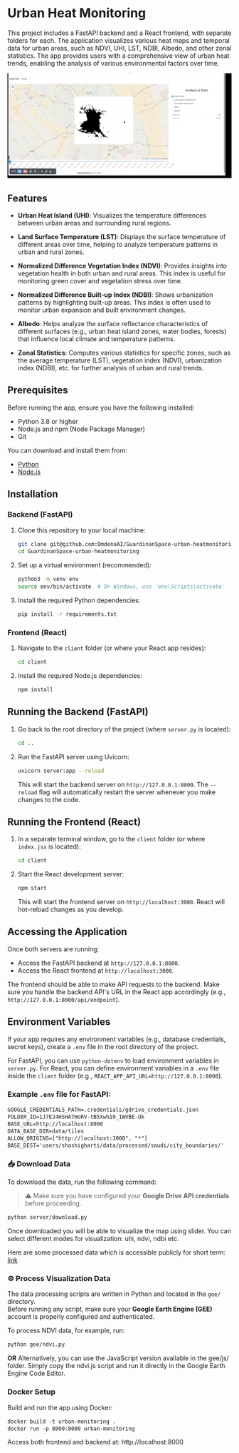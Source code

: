 # Urban Heat Monitoring

This project includes a FastAPI backend and a React frontend, with separate folders for each. The application visualizes various heat maps and temporal data for urban areas, such as NDVI, UHI, LST, NDBI, Albedo, and other zonal statistics. The app provides users with a comprehensive view of urban heat trends, enabling the analysis of various environmental factors over time.

![Application UI](images/frontend.png)

## Features

- **Urban Heat Island (UHI)**: Visualizes the temperature differences between urban areas and surrounding rural regions.
  
- **Land Surface Temperature (LST)**: Displays the surface temperature of different areas over time, helping to analyze temperature patterns in urban and rural zones.
  
- **Normalized Difference Vegetation Index (NDVI)**: Provides insights into vegetation health in both urban and rural areas. This index is useful for monitoring green cover and vegetation stress over time.

- **Normalized Difference Built-up Index (NDBI)**: Shows urbanization patterns by highlighting built-up areas. This index is often used to monitor urban expansion and built environment changes.

- **Albedo**: Helps analyze the surface reflectance characteristics of different surfaces (e.g., urban heat island zones, water bodies, forests) that influence local climate and temperature patterns.

- **Zonal Statistics**: Computes various statistics for specific zones, such as the average temperature (LST), vegetation index (NDVI), urbanization index (NDBI), etc. for further analysis of urban and rural trends.


## Prerequisites

Before running the app, ensure you have the following installed:

- Python 3.8 or higher
- Node.js and npm (Node Package Manager)
- Git

You can download and install them from:

- [Python](https://www.python.org/downloads/)
- [Node.js](https://nodejs.org/)

## Installation

### Backend (FastAPI)

1. Clone this repository to your local machine:

    ```bash
    git clone git@github.com:OmdenaAI/GuardinanSpace-urban-heatmonitoring.git
    cd GuardinanSpace-urban-heatmonitoring
    ```

2. Set up a virtual environment (recommended):

    ```bash
    python3 -m venv env
    source env/bin/activate  # On Windows, use `env\Scripts\activate`
    ```

3. Install the required Python dependencies:

    ```bash
    pip install -r requirements.txt
    ```

### Frontend (React)

1. Navigate to the `client` folder (or where your React app resides):

    ```bash
    cd client
    ```

2. Install the required Node.js dependencies:

    ```bash
    npm install
    ```

## Running the Backend (FastAPI)

1. Go back to the root directory of the project (where `server.py` is located):

    ```bash
    cd ..
    ```

2. Run the FastAPI server using Uvicorn:

    ```bash
    uvicorn server:app --reload
    ```

    This will start the backend server on `http://127.0.0.1:8000`. The `--reload` flag will automatically restart the server whenever you make changes to the code.

## Running the Frontend (React)

1. In a separate terminal window, go to the `client` folder (or where `index.jsx` is located):

    ```bash
    cd client
    ```

2. Start the React development server:

    ```bash
    npm start
    ```

    This will start the frontend server on `http://localhost:3000`. React will hot-reload changes as you develop.

## Accessing the Application

Once both servers are running:

- Access the FastAPI backend at `http://127.0.0.1:8000`.
- Access the React frontend at `http://localhost:3000`.

The frontend should be able to make API requests to the backend. Make sure you handle the backend API's URL in the React app accordingly (e.g., `http://127.0.0.1:8000/api/endpoint`).

## Environment Variables

If your app requires any environment variables (e.g., database credentials, secret keys), create a `.env` file in the root directory of the project.

For FastAPI, you can use `python-dotenv` to load environment variables in `server.py`. For React, you can define environment variables in a `.env` file inside the `client` folder (e.g., `REACT_APP_API_URL=http://127.0.0.1:8000`).

### Example `.env` file for FastAPI:
```plaintext
GOOGLE_CREDENTIALS_PATH=.credentials/gdrive_credentials.json
FOLDER_ID=1J7EJ4HSHA7HoRV-tB5Xwh19_1WVBE-Uk
BASE_URL=http://localhost:8000
DATA_BASE_DIR=data/tiles
ALLOW_ORIGINS=["http://localhost:3000", "*"]
BASE_DEST='users/shashigharti/data/processed/saudi/city_boundaries/'
```

### 📥 Download Data

To download the data, run the following command:  
> ⚠️ Make sure you have configured your **Google Drive API credentials** before proceeding.

```bash
python server/download.py
```


Once downloaded you will be able to visualize the map using slider. You can select different modes for visualization: uhi, ndvi, ndbi etc.

Here are some processed data which is accessible publicly for short term: [link](https://drive.google.com/drive/u/0/folders/1J7EJ4HSHA7HoRV-tB5Xwh19_1WVBE-Uk)



### ⚙️ Process Visualization Data

The data processing scripts are written in Python and located in the `gee/` directory.  
Before running any script, make sure your **Google Earth Engine (GEE)** account is properly configured and authenticated.

To process NDVI data, for example, run:

```bash
python gee/ndvi.py
```

**OR**
Alternatively, you can use the JavaScript version available in the gee/js/ folder.
Simply copy the ndvi.js script and run it directly in the Google Earth Engine Code Editor.

### Docker Setup
Build and run the app using Docker:

```
docker build -t urban-monitoring .
docker run -p 8000:8000 urban-monitoring
```

Access both frontend and backend at: http://localhost:8000